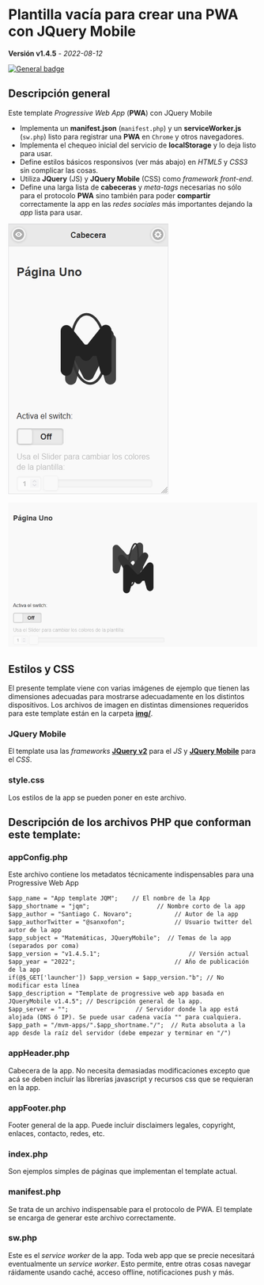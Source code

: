 # Plantilla vacía para crear una PWA con JQuery Mobile
**Versión v1.4.5** - *2022-08-12*

[![General badge](https://img.shields.io/badge/VER_EN-GITHUB_PAGES-<COLOR>.svg)](https://sanxofon.github.io/mvm-apps/jqm/)

## Descripción general

Este template *Progressive Web App* (**PWA**) con JQuery Mobile

- Implementa un **manifest.json** (`manifest.php`) y un **serviceWorker.js** (`sw.php`) listo para registrar una **PWA** en `Chrome` y otros navegadores.
- Implementa el chequeo inicial del servicio de **localStorage** y lo deja listo para usar.
- Define estilos básicos responsivos (ver más abajo) en *HTML5* y *CSS3* sin complicar las cosas.
- Utiliza **JQuery** (JS) y **JQuery Mobile** (CSS) como *framework front-end*.
- Define una larga lista de **cabeceras** y *meta-tags* necesarias no sólo para el protocolo **PWA** sino también para poder **compartir** correctamente la app en las *redes sociales* más importantes dejando la *app* lista para usar.

![Screen Shot Mobile](img/screenshot2.png)

![Screen Shot Desktop](img/screenshot1.png)

## Estilos y CSS

El presente template viene con varias imágenes de ejemplo que tienen las dimensiones adecuadas para mostrarse adecuadamente en los distintos dispositivos.
Los archivos de imagen en distintas dimensiones requeridos para este template están en la carpeta **[img/](img/)**.

### JQuery Mobile

El template usa las *frameworks* **[JQuery v2](https://releases.jquery.com/jquery/#jquery-all-2.x)** para el *JS* y **[JQuery Mobile](https://jquerymobile.com/)** para el *CSS*.

### style.css

Los estilos de la app se pueden poner en este archivo.

## Descripción de los archivos PHP que conforman este template:

### appConfig.php

Este archivo contiene los metadatos técnicamente indispensables para una Progressive Web App

    $app_name = "App template JQM";    // El nombre de la App
    $app_shortname = "jqm";                   // Nombre corto de la app
    $app_author = "Santiago C. Novaro";            // Autor de la app
    $app_authorTwitter = "@sanxofon";              // Usuario twitter del autor de la app 
    $app_subject = "Matemáticas, JQueryMobile";  // Temas de la app (separados por coma) 
    $app_version = "v1.4.5.1";                         // Versión actual
    $app_year = "2022";                            // Año de publicación de la app
    if(@$_GET['launcher']) $app_version = $app_version."b"; // No modificar esta línea
    $app_description = "Template de progressive web app basada en JQueryMobile v1.4.5"; // Descripción general de la app.
    $app_server = "";                   // Servidor donde la app está alojada (DNS ó IP). Se puede usar cadena vacía "" para cualquiera.
    $app_path = "/mvm-apps/".$app_shortname."/";  // Ruta absoluta a la app desde la raíz del servidor (debe empezar y terminar en "/")


### appHeader.php

Cabecera de la app. No necesita demasiadas modificaciones excepto que acá se deben incluír las librerías javascript y recursos css que se requieran en la app.

### appFooter.php

Footer general de la app. Puede incluir disclaimers legales, copyright, enlaces, contacto, redes, etc.

### index.php

Son ejemplos simples de páginas que implementan el template actual.

### manifest.php

Se trata de un archivo indispensable para el protocolo de PWA. El template se encarga de generar este archivo correctamente.

### sw.php

Este es el *service worker* de la app. Toda web app que se precie necesitará eventualmente un *service worker*. Esto permite, entre otras cosas navegar ráidamente usando caché, acceso offline, notificaciones push y más.
